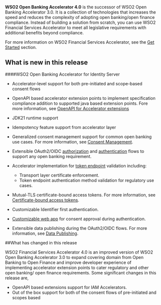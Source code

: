 **WSO2 Open Banking Accelerator 4.0** is the successor of WSO2 Open Banking Accelerator 3.0. It is a collection of technologies that increases the 
speed and reduces the complexity of adopting open banking/open finance compliance. Instead of building a solution from scratch, you 
can use WSO2 Financial Services Accelerator to meet all legislative requirements with additional benefits beyond compliance.

For more information on WSO2 Financial Services Accelerator, see the [Get Started](open-banking.md) section.

## What is new in this release

####WSO2 Open Banking Accelerator for Identity Server 

- Accelerator-level support for both pre-initiated and scope-based consent flows
- OpenAPI based accelerator extension points to implement specification compliance addition to supported java based extension points. Fore more information, see [OpenAPI for Accelerator extensions](../references/accelerator-extensions-api.md)
- JDK21 runtime support
- Idempotency feature support from accelerator layer
- Generalized consent management support for common open banking use cases. For more information, see [Consent Management](../learn/consent-management.md).
- Extensible OAuth2/OIDC [authorization](../develop/consent-management-authorize.md) and [authentication](../develop/jwt-access-tokens.md) 
flows to support any open banking requirement.
- Accelerator implementation for [token endpoint](../learn/token-authentication.md) validation including:

    - Transport layer certificate enforcement. 
    - Token endpoint authentication method validation for regulatory use cases.
    
- Mutual-TLS certificate-bound access tokens. For more information, see [Certificate-bound access tokens](https://ob.docs.wso2.com/en/latest/learn/token-authentication/#certificate-bound-access-tokens).
- Customizable Identifier first authentication.
- [Customizable web app](../develop/customize-consent-page.md) for consent approval during authentication. 
- Extensible data publishing during the OAuth2/OIDC flows. For more information, see [Data Publishing](../develop/authentication-flow-for-data-publishing.md).




##What has changed in this release

WSO2 Financial Services Accelerator 4.0 is an improved version of WSO2 Open Banking Accelerator 3.0 to expand covering
domain from Open Banking to Open Finance and improve developer experience of implementing accelerator extension points
to cater regulatory and other open banking/ open finance requirements. Some significant changes in this release are,

- OpenAPI based extensions support for IAM Accelerators. 
- Out of the box support for both of the consent flows of pre-initiated and scopes based
